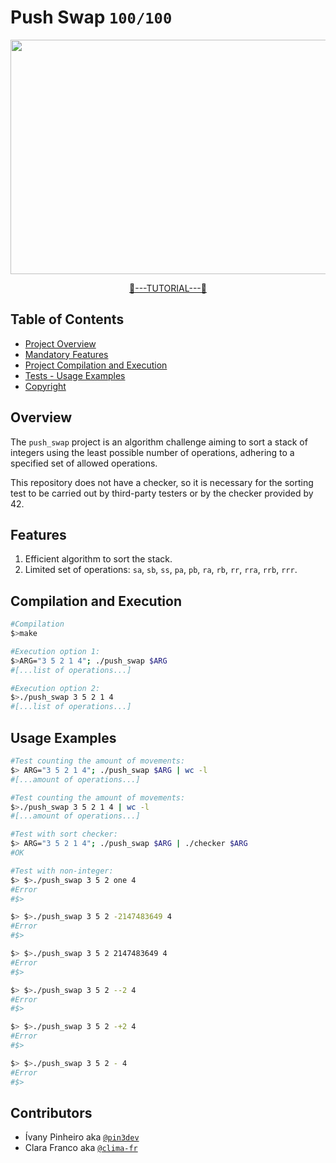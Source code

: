 # Push Swap `100/100`

<p align="center">
  <img src="https://github.com/pin3dev/42_Push_Swap/blob/d3573e4aa7ad62d9e6d1ee2acf2e6da3dbe860b1/%3CTutorial%3EPushSwap/pushswap_vs.gif" width="600" height="375" />
</p>

<p align="center">
  <a href="https://github.com/pin3dev/42_Push_Swap/wiki">🎰---TUTORIAL---🎰</a>
</p>


## Table of Contents
- [Project Overview](#overview)
- [Mandatory Features](#features)
- [Project Compilation and Execution](#compilation-and-execution)
- [Tests -  Usage Examples](#usage-examples)
- [Copyright](#contributors)

## Overview

The `push_swap` project is an algorithm challenge aiming to sort a stack of integers using the least possible number of operations, adhering to a specified set of allowed operations.

This repository does not have a checker, so it is necessary for the sorting test to be carried out by third-party testers or by the checker provided by 42.

## Features

1. Efficient algorithm to sort the stack.
2. Limited set of operations: `sa`, `sb`, `ss`, `pa`, `pb`, `ra`, `rb`, `rr`, `rra`, `rrb`, `rrr`.

## Compilation and Execution

```bash
#Compilation
$>make

#Execution option 1:
$>ARG="3 5 2 1 4"; ./push_swap $ARG
#[...list of operations...]

#Execution option 2:
$>./push_swap 3 5 2 1 4
#[...list of operations...]
```

## Usage Examples

```bash
#Test counting the amount of movements:
$> ARG="3 5 2 1 4"; ./push_swap $ARG | wc -l
#[...amount of operations...]

#Test counting the amount of movements:
$>./push_swap 3 5 2 1 4 | wc -l
#[...amount of operations...]

#Test with sort checker:
$> ARG="3 5 2 1 4"; ./push_swap $ARG | ./checker $ARG
#OK

#Test with non-integer:
$> $>./push_swap 3 5 2 one 4
#Error
#$>

$> $>./push_swap 3 5 2 -2147483649 4
#Error
#$>

$> $>./push_swap 3 5 2 2147483649 4
#Error
#$>

$> $>./push_swap 3 5 2 --2 4
#Error
#$>

$> $>./push_swap 3 5 2 -+2 4
#Error
#$>

$> $>./push_swap 3 5 2 - 4
#Error
#$>

```

## Contributors

* Ívany Pinheiro aka [`@pin3dev`](https://github.com/pin3dev)
* Clara Franco aka [`@clima-fr`](https://github.com/clima-fr)
